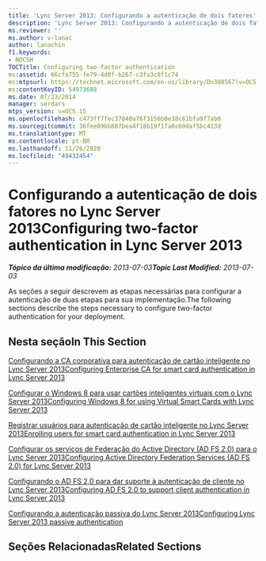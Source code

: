 ```yaml
---
title: 'Lync Server 2013: Configurando a autenticação de dois fatores'
description: 'Lync Server 2013: Configurando a autenticação de dois fatores.'
ms.reviewer: ''
ms.author: v-lanac
author: lanachin
f1.keywords:
- NOCSH
TOCTitle: Configuring two-factor authentication
ms:assetid: 66cfa755-fe79-4d0f-b267-c3fa3c8f1c74
ms:mtpsurl: https://technet.microsoft.com/en-us/library/Dn308567(v=OCS.15)
ms:contentKeyID: 54973688
ms.date: 07/23/2014
manager: serdars
mtps_version: v=OCS.15
ms.openlocfilehash: c473ff7fec37840a76f3156b0e38c61bfa9f7ab6
ms.sourcegitcommit: 36fee89bb887bea4f18b19f17a8c69daf5bc423d
ms.translationtype: MT
ms.contentlocale: pt-BR
ms.lasthandoff: 11/26/2020
ms.locfileid: "49432454"
---
```

# <a name="configuring-two-factor-authentication-in-lync-server-2013"></a><span data-ttu-id="1e41e-103">Configurando a autenticação de dois fatores no Lync Server 2013</span><span class="sxs-lookup"><span data-stu-id="1e41e-103">Configuring two-factor authentication in Lync Server 2013</span></span>

<div data-xmlns="http://www.w3.org/1999/xhtml">

<div class="topic" data-xmlns="http://www.w3.org/1999/xhtml" data-msxsl="urn:schemas-microsoft-com:xslt" data-cs="https://msdn.microsoft.com/">

<div data-asp="https://msdn2.microsoft.com/asp">



</div>

<div id="mainSection">

<div id="mainBody"><span data-ttu-id="1e41e-104">

<span> </span></span><span class="sxs-lookup"><span data-stu-id="1e41e-104">

<span> </span></span></span>

<span data-ttu-id="1e41e-105">_**Tópico da última modificação:** 2013-07-03_</span><span class="sxs-lookup"><span data-stu-id="1e41e-105">_**Topic Last Modified:** 2013-07-03_</span></span>

<span data-ttu-id="1e41e-106">As seções a seguir descrevem as etapas necessárias para configurar a autenticação de duas etapas para sua implementação.</span><span class="sxs-lookup"><span data-stu-id="1e41e-106">The following sections describe the steps necessary to configure two-factor authentication for your deployment.</span></span> 

<div>

## <a name="in-this-section"></a><span data-ttu-id="1e41e-107">Nesta seção</span><span class="sxs-lookup"><span data-stu-id="1e41e-107">In This Section</span></span>

[<span data-ttu-id="1e41e-108">Configurando a CA corporativa para autenticação de cartão inteligente no Lync Server 2013</span><span class="sxs-lookup"><span data-stu-id="1e41e-108">Configuring Enterprise CA for smart card authentication in Lync Server 2013</span></span>](lync-server-2013-configuring-enterprise-ca-for-smart-card-authentication.md)

[<span data-ttu-id="1e41e-109">Configurar o Windows 8 para usar cartões inteligentes virtuais com o Lync Server 2013</span><span class="sxs-lookup"><span data-stu-id="1e41e-109">Configuring Windows 8 for using Virtual Smart Cards with Lync Server 2013</span></span>](lync-server-2013-configuring-windows-8-for-virtual-smart-cards.md)

[<span data-ttu-id="1e41e-110">Registrar usuários para autenticação de cartão inteligente no Lync Server 2013</span><span class="sxs-lookup"><span data-stu-id="1e41e-110">Enrolling users for smart card authentication in Lync Server 2013</span></span>](lync-server-2013-enrolling-users-for-smart-card-authentication.md)

[<span data-ttu-id="1e41e-111">Configurar os serviços de Federação do Active Directory (AD FS 2,0) para o Lync Server 2013</span><span class="sxs-lookup"><span data-stu-id="1e41e-111">Configuring Active Directory Federation Services (AD FS 2.0) for Lync Server 2013</span></span>](lync-server-2013-configuring-active-directory-federation-services-ad-fs-2-0.md)

[<span data-ttu-id="1e41e-112">Configurando o AD FS 2,0 para dar suporte à autenticação de cliente no Lync Server 2013</span><span class="sxs-lookup"><span data-stu-id="1e41e-112">Configuring AD FS 2.0 to support client authentication in Lync Server 2013</span></span>](lync-server-2013-configuring-ad-fs-2-0-to-support-client-authentication.md)

[<span data-ttu-id="1e41e-113">Configurando a autenticação passiva do Lync Server 2013</span><span class="sxs-lookup"><span data-stu-id="1e41e-113">Configuring Lync Server 2013 passive authentication</span></span>](lync-server-2013-configuring-passive-authentication.md)

</div>

<div>

## <a name="related-sections"></a><span data-ttu-id="1e41e-114">Seções Relacionadas</span><span class="sxs-lookup"><span data-stu-id="1e41e-114">Related Sections</span></span>

<span data-ttu-id="1e41e-115"></div>

</div>

<span> </span>

</div>

</div>

</span><span class="sxs-lookup"><span data-stu-id="1e41e-115"></div>

</div>

<span> </span>

</div>

</div>

</span></span></div>
